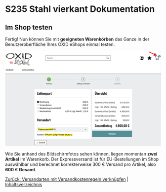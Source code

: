 # S235 Stahl vierkant Dokumentation

## Im Shop testen

Fertig! Nun können Sie mit **geeigneten Warenkörben** das Ganze in der Benutzeroberfläche Ihres OXID eShops einmal testen. 

![Expressversand im Kassenvorgang ausgewählt](media/beispiel-kasse.png)

Wie Sie anhand des Bildschirmfotos sehen können, liegen momentan **zwei Artikel** im Warenkorb. Der Expressversand ist für EU-Bestellungen im Shop auswählbar und berechnet korrekterweise 300 € Versand pro Artikel, also **600 € Gesamt**.

[Zurück: Versandarten mit Versandkostenregeln verknüpfen](versandarten-verknuepfen.md) | [Inhaltsverzeichnis](README.md#inhaltsverzeichnis)
